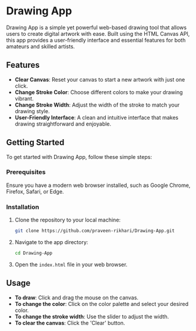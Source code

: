# Drawing App

Drawing App is a simple yet powerful web-based drawing tool that allows users to create digital artwork with ease. Built using the HTML Canvas API, this app provides a user-friendly interface and essential features for both amateurs and skilled artists.

## Features

- **Clear Canvas**: Reset your canvas to start a new artwork with just one click.
- **Change Stroke Color**: Choose different colors to make your drawing vibrant.
- **Change Stroke Width**: Adjust the width of the stroke to match your drawing style.
- **User-Friendly Interface**: A clean and intuitive interface that makes drawing straightforward and enjoyable.

## Getting Started

To get started with Drawing App, follow these simple steps:

### Prerequisites

Ensure you have a modern web browser installed, such as Google Chrome, Firefox, Safari, or Edge.

### Installation

1. Clone the repository to your local machine:

    ```bash
    git clone https://github.com/praveen-rikhari/Drawing-App.git
    ```

2. Navigate to the app directory:

    ```bash
    cd Drawing-App
    ```

3. Open the `index.html` file in your web browser.

## Usage

- **To draw**: Click and drag the mouse on the canvas.
- **To change the color**: Click on the color palette and select your desired color.
- **To change the stroke width**: Use the slider to adjust the width.
- **To clear the canvas**: Click the 'Clear' button.
